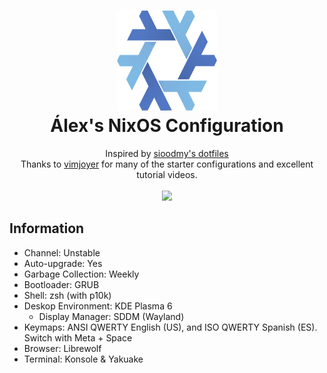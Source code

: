 <h1 align="center">
          <img src="https://raw.githubusercontent.com/NixOS/nixos-artwork/master/logo/nix-snowflake.svg" width="160px" height="160px" />
     <!-- <img src="/.github/assets/lucas.png" -->
      <br>
  Álex's NixOS Configuration
</h1>
<p align="center">
  Inspired by <a href=https://github.com/sioodmy/dotfiles>sioodmy's dotfiles</a><br>
  Thanks to <a href=https://github.com/vimjoyer>vimjoyer</a> for many of the starter configurations and excellent tutorial videos.
<br><br>
          
  <a href="https://github.com/Alexuty07/nixos-configuration">
      <img src="https://img.shields.io/github/repo-size/Alexuty07/nixos-configuration?color=5276C2&labelColor=303446&style=for-the-badge">
   </a>
</p>

## Information
 - Channel: Unstable
 - Auto-upgrade: Yes
 - Garbage Collection: Weekly
 - Bootloader: GRUB
 - Shell: zsh (with p10k)
 - Deskop Environment: KDE Plasma 6
   - Display Manager: SDDM (Wayland)
 - Keymaps: ANSI QWERTY English (US), and ISO QWERTY Spanish (ES). Switch with Meta + Space
 - Browser: Librewolf
 - Terminal: Konsole & Yakuake
